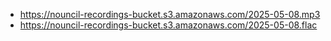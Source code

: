 - https://nouncil-recordings-bucket.s3.amazonaws.com/2025-05-08.mp3
- https://nouncil-recordings-bucket.s3.amazonaws.com/2025-05-08.flac
